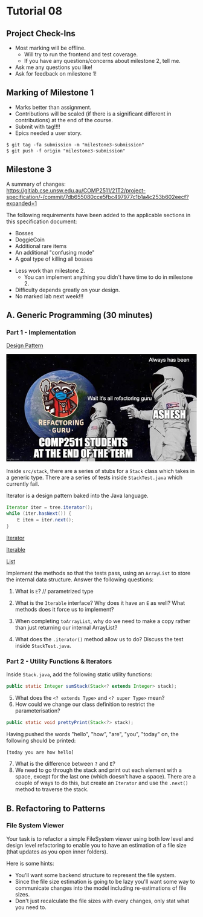 # Tutorial 08

## Project Check-Ins
- Most marking will be offline.
    - Will try to run the frontend and test coverage.
    - If you have any questions/concerns about milestone 2, tell me.
- Ask me any questions you like!
- Ask for feedback on milestone 1!


## Marking of Milestone 1
- Marks better than assignment.
- Contributions will be scaled (if there is a significant different in contributions) at the end of the course.
- Submit with tag!!!!
- Epics needed a user story.

```
$ git tag -fa submission -m "milestone3-submission"
$ git push -f origin "milestone3-submission"
```


## Milestone 3

A summary of changes:
https://gitlab.cse.unsw.edu.au/COMP2511/21T2/project-specification/-/commit/7db655080cce5fbc497977c1b1a4c253b602eecf?expanded=1

The following requirements have been added to the applicable sections in this specification document:
* Bosses
* DoggieCoin
* Additional rare items
* An additional "confusing mode"
* A goal type of killing all bosses

- Less work than milestone 2.
    - You can implement anything you didn't have time to do in milestone 2.
- Difficulty depends greatly on your design.
- No marked lab next week!!!


## A. Generic Programming (30 minutes)

### Part 1 - Implementation


[Design Pattern](https://refactoring.guru/design-patterns/iterator)

![Meme](refactoring_guru.jpg)

Inside `src/stack`, there are a series of stubs for a `Stack` class which takes in a generic type. There are a series of tests inside `StackTest.java` which currently fail. 

Iterator is a design pattern baked into the Java language.

```java
Iterator iter = tree.iterator();
while (iter.hasNext()) {
    E item = iter.next();
}
```

[Iterator](https://docs.oracle.com/en/java/javase/11/docs/api/java.base/java/util/Iterator.html)

[Iterable](https://docs.oracle.com/en/java/javase/11/docs/api/java.base/java/lang/Iterable.html)

[List](https://docs.oracle.com/en/java/javase/11/docs/api/java.base/java/util/List.html)

Implement the methods so that the tests pass, using an `ArrayList` to store the internal data structure. Answer the following questions:

1. What is `E`? 
// parametrized type

2. What is the `Iterable` interface? Why does it have an `E` as well? What methods does it force us to implement?

3. When completing `toArrayList`, why do we need to make a copy rather than just returning our internal ArrayList?
4. What does the `.iterator()` method allow us to do? Discuss the test inside `StackTest.java`.

### Part 2 - Utility Functions & Iterators

Inside `Stack.java`, add the following static utility functions:

```java
public static Integer sumStack(Stack<? extends Integer> stack);
```

5. What does the `<? extends Type>` and `<? super Type>` mean?
6. How could we change our class definition to restrict the parameterisation?

```java
public static void prettyPrint(Stack<?> stack);
```

Having pushed the words "hello", "how", "are", "you", "today" on, the following should be printed:

```
[today you are how hello]
```

7. What is the difference between `?` and `E`?
8. We need to go through the stack and print out each element with a space, except for the last one (which doesn't have a space). There are a couple of ways to do this, but create an `Iterator` and use the `.next()` method to traverse the stack.

## B. Refactoring to Patterns

### File System Viewer

Your task is to refactor a simple FileSystem viewer using both low level and design level refactoring to enable you to have an estimation of a file size (that updates as you open inner folders).

Here is some hints:
- You'll want some backend structure to represent the file system.
- Since the file size estimation is going to be lazy you'll want some way to communicate changes into the model including re-estimations of file sizes.
- Don't just recalculate the file sizes with every changes, only stat what you need to.
